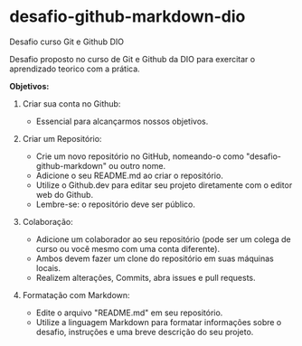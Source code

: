 # desafio-github-markdown-dio
Desafio curso Git e Github DIO

Desafio proposto no curso de Git e Github da DIO para exercitar o aprendizado teorico com a prática.

**Objetivos:**

  1. Criar sua conta no Github:
     - Essencial para alcançarmos nossos objetivos.
       
  2. Criar um Repositório:
       - Crie um novo repositório no GitHub, nomeando-o como "desafio-github-markdown" ou outro nome.
       - Adicione o seu README.md ao criar o repositório.
       - Utilize o Github.dev para editar seu projeto diretamente com o editor web do Github.
       - Lembre-se: o repositório deve ser público.
  
  4. Colaboração:
       - Adicione um colaborador ao seu repositório (pode ser um colega de curso ou você mesmo com uma conta diferente).
       - Ambos devem fazer um clone do repositório em suas máquinas locais.
       - Realizem alterações, Commits, abra issues e pull requests.

  6. Formatação com Markdown:
       - Edite o arquivo "README.md" em seu repositório.
       - Utilize a linguagem Markdown para formatar informações sobre o desafio, instruções e uma breve descrição do seu projeto.
